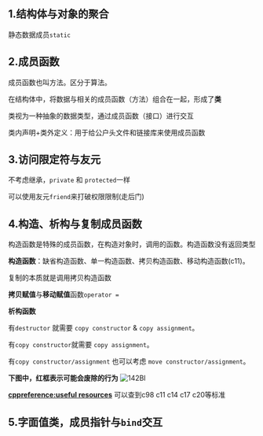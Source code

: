 ## 1.结构体与对象的聚合

静态数据成员`static`
## 2.成员函数
成员函数也叫方法。区分于算法。

在结构体中，将数据与相关的成员函数（方法）组合在一起，形成了**类**

类视为一种抽象的数据类型，通过成员函数（接口）进行交互

类内声明+类外定义：用于给公户头文件和链接库来使用成员函数

## 3.访问限定符与友元
不考虑继承，`private` 和 `protected`一样

可以使用友元`friend`来打破权限限制(走后门)

## 4.构造、析构与复制成员函数
构造函数是特殊的成员函数，在构造对象时，调用的函数。构造函数没有返回类型

**构造函数**：缺省构造函数、单一构造函数、拷贝构造函数、移动构造函数(c11)。

复制的本质就是调用拷贝构造函数

**拷贝赋值**与**移动赋值**函数`operator =`

**析构函数**

有`destructor` 就需要 `copy constructor` & `copy assignment`。

有`copy constructor`就需要 `copy assignment`。

有`copy constructor/assignment` 也可以考虑 `move constructor/assignment`。


**下图中，红框表示可能会废除的行为**
![142BI](https://cdn.staticaly.com/gh/sakura745/Picx_image_host@master/20230402/142BI.23g8t0v1suyo.webp)

**[cppreference:useful resources](https://en.cppreference.com/w/cpp/links)** 可以查到c98 c11 c14 c17 c20等标准

## 5.字面值类，成员指针与`bind`交互